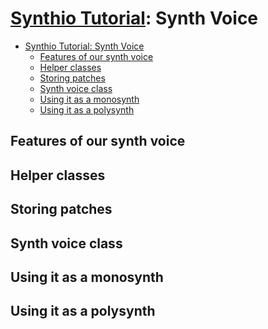 # [Synthio Tutorial](.): Synth Voice

<!--ts-->
* [Synthio Tutorial: Synth Voice](#synthio-tutorial-synth-voice)
   * [Features of our synth voice](#features-of-our-synth-voice)
   * [Helper classes](#helper-classes)
   * [Storing patches](#storing-patches)
   * [Synth voice class](#synth-voice-class)
   * [Using it as a monosynth](#using-it-as-a-monosynth)
   * [Using it as a polysynth](#using-it-as-a-polysynth)

<!-- Created by https://github.com/ekalinin/github-markdown-toc -->
<!-- Added by: tod, at: Sun Mar 30 14:22:10 PDT 2025 -->

<!--te-->

## Features of our synth voice

## Helper classes

## Storing patches

## Synth voice class

## Using it as a monosynth

## Using it as a polysynth
